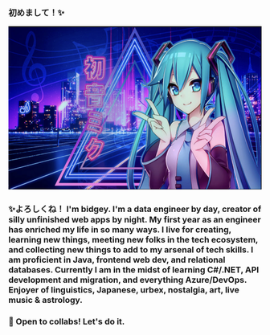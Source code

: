 ### 初めまして！✨

<p align="center">
  <img src="https://github.com/bidgeycodes/bidgeycodes/blob/main/SynthwaveMiku.png" alt="SynthwaveMiku" height="325">
</p>

### ✨よろしくね！ I'm bidgey. I'm a data engineer by day, creator of silly unfinished web apps by night. My first year as an engineer has enriched my life in so many ways. I live for creating, learning new things, meeting new folks in the tech ecosystem, and collecting new things to add to my arsenal of tech skills. I am proficient in Java, frontend web dev, and relational databases. Currently I am in the midst of learning C#/.NET, API development and migration, and everything Azure/DevOps. Enjoyer of linguistics, Japanese, urbex, nostalgia, art, live music & astrology.

### 👯 Open to collabs! Let's do it.

<!--
**bidgeycodes/bidgeycodes** is a ✨ _special_ ✨ repository because its `README.md` (this file) appears on your GitHub profile.

Here are some ideas to get you started:

- 🔭 I’m currently working on ...
- 🌱 I’m currently learning ...
- 👯 I’m looking to collaborate on ...
- 🤔 I’m looking for help with ...
- 💬 Ask me about ...
- 📫 How to reach me: ...
- 😄 Pronouns: ...
- ⚡ Fun fact: ...
-->
